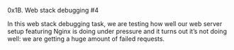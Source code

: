 0x1B. Web stack debugging #4

In this web stack debugging task, we are testing how well our web server setup featuring Nginx is doing under pressure
 and it turns out it’s not doing well: we are getting a huge amount of failed requests.
